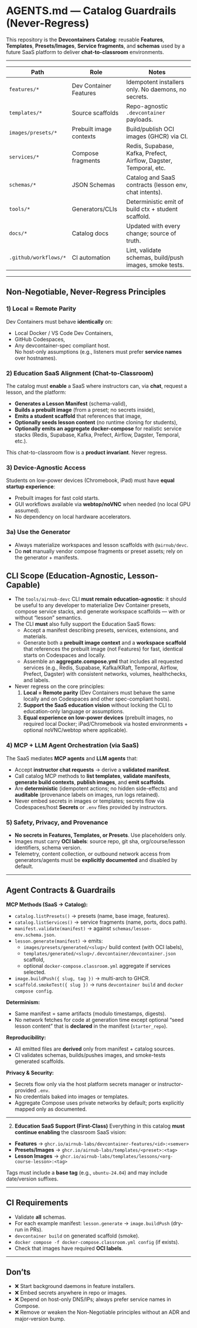 # AGENTS.md — Catalog Guardrails (Never-Regress)

This repository is the **Devcontainers Catalog**: reusable **Features**, **Templates**, **Presets/Images**, **Service fragments**, and **schemas** used by a future SaaS platform to deliver **chat-to-classroom** environments.

---

| Path                     | Role                           | Notes |
|--------------------------|--------------------------------|------|
| `features/*`            | Dev Container Features         | Idempotent installers only. No daemons, no secrets. |
| `templates/*`           | Source scaffolds               | Repo-agnostic `.devcontainer` payloads. |
| `images/presets/*`      | Prebuilt image contexts        | Build/publish OCI images (GHCR) via CI. |
| `services/*`            | Compose fragments              | Redis, Supabase, Kafka, Prefect, Airflow, Dagster, Temporal, etc. |
| `schemas/*`             | JSON Schemas                   | Catalog and SaaS contracts (lesson env, chat intents). |
| `tools/*`               | Generators/CLIs                | Deterministic emit of build ctx + student scaffold. |
| `docs/*`                | Catalog docs                   | Updated with every change; source of truth. |
| `.github/workflows/*`   | CI automation                  | Lint, validate schemas, build/push images, smoke tests. |

---

## Non-Negotiable, Never-Regress Principles

### 1) Local = Remote Parity
Dev Containers must behave **identically** on:
- Local Docker / VS Code Dev Containers,
- GitHub Codespaces,
- Any devcontainer-spec compliant host.  
No host-only assumptions (e.g., listeners must prefer **service names** over hostnames).

### 2) Education SaaS Alignment (Chat-to-Classroom)
The catalog must **enable** a SaaS where instructors can, via **chat**, request a lesson, and the platform:
- **Generates a Lesson Manifest** (schema-valid),
- **Builds a prebuilt image** (from a preset; no secrets inside),
- **Emits a student scaffold** that references that image,
- **Optionally seeds lesson content** (no runtime cloning for students),
- **Optionally emits an aggregate docker-compose** for realistic service stacks (Redis, Supabase, Kafka, Prefect, Airflow, Dagster, Temporal, etc.).

This chat-to-classroom flow is a **product invariant**. Never regress.

### 3) Device-Agnostic Access
Students on low-power devices (Chromebook, iPad) must have **equal startup experience**:
- Prebuilt images for fast cold starts.
- GUI workflows available via **webtop/noVNC** when needed (no local GPU assumed).
- No dependency on local hardware accelerators.

### 3a) Use the Generator
- Always materialize workspaces and lesson scaffolds with `@airnub/devc`.
- Do **not** manually vendor compose fragments or preset assets; rely on the generator + manifests.

## CLI Scope (Education-Agnostic, Lesson-Capable)

- The `tools/airnub-devc` CLI **must remain education-agnostic**: it should be useful to any developer to materialize Dev Container presets, compose service stacks, and generate workspace scaffolds — with or without “lesson” semantics.
- The CLI **must** also fully support the Education SaaS flows:
  - Accept a manifest describing presets, services, extensions, and materials.
  - Generate both a **prebuilt image context** and a **workspace scaffold** that references the prebuilt image (not Features) for fast, identical starts on Codespaces and locally.
  - Assemble an **aggregate.compose.yml** that includes all requested services (e.g., Redis, Supabase, Kafka/KRaft, Temporal, Airflow, Prefect, Dagster) with consistent networks, volumes, healthchecks, and labels.
- Never regress on the core principles:
  1) **Local = Remote parity** (Dev Containers must behave the same locally and on Codespaces and other spec-compliant hosts).
  2) **Support the SaaS education vision** without locking the CLI to education-only language or assumptions.
  3) **Equal experience on low-power devices** (prebuilt images, no required local Docker; iPad/Chromebook via hosted environments + optional noVNC/webtop where applicable).

### 4) MCP + LLM Agent Orchestration (via SaaS)
The SaaS mediates **MCP agents** and **LLM agents** that:
- Accept **instructor chat requests** → derive a **validated manifest**.
- Call catalog MCP methods to **list templates**, **validate manifests**, **generate build contexts**, **publish images**, and **emit scaffolds**.
- Are **deterministic** (idempotent actions; no hidden side-effects) and **auditable** (provenance labels on images, run logs retained).
- Never embed secrets in images or templates; secrets flow via Codespaces/host **Secrets** or `.env` files provided by instructors.

### 5) Safety, Privacy, and Provenance
- **No secrets in Features, Templates, or Presets**. Use placeholders only.
- Images must carry **OCI labels**: source repo, git sha, org/course/lesson identifiers, schema version.
- Telemetry, content collection, or outbound network access from generators/agents must be **explicitly documented** and disabled by default.

---

## Agent Contracts & Guardrails

**MCP Methods (SaaS → Catalog):**
- `catalog.listPresets()` → presets (name, base image, features).
- `catalog.listServices()` → service fragments (name, ports, docs path).
- `manifest.validate(manifest)` → against `schemas/lesson-env.schema.json`.
- `lesson.generate(manifest)` → emits:
  - `images/presets/generated/<slug>/` build context (with OCI labels),
  - `templates/generated/<slug>/.devcontainer/devcontainer.json` scaffold,
  - optional `docker-compose.classroom.yml` aggregate if services selected.
- `image.buildPush({ slug, tag })` → multi-arch to GHCR.
- `scaffold.smokeTest({ slug })` → runs `devcontainer build` and `docker compose config`.

**Determinism:**
- Same manifest = same artifacts (modulo timestamps, digests).
- No network fetches for code at generation time except optional “seed lesson content” that is **declared** in the manifest (`starter_repo`).

**Reproducibility:**
- All emitted files are **derived** only from manifest + catalog sources.
- CI validates schemas, builds/pushes images, and smoke-tests generated scaffolds.

**Privacy & Security:**
- Secrets flow only via the host platform secrets manager or instructor-provided `.env`.
- No credentials baked into images or templates.
- Aggregate Compose uses private networks by default; ports explicitly mapped only as documented.

---

2. **Education SaaS Support (First-Class)**
   Everything in this catalog **must continue enabling** the classroom SaaS vision:

- **Features** → `ghcr.io/airnub-labs/devcontainer-features/<id>:<semver>`
- **Presets/Images** → `ghcr.io/airnub-labs/templates/<preset>:<tag>`
- **Lesson Images** → `ghcr.io/airnub-labs/templates/lessons/<org-course-lesson>:<tag>`

Tags must include a **base tag** (e.g., `ubuntu-24.04`) and may include date/version suffixes.

---

## CI Requirements

- Validate **all** schemas.
- For each example manifest: `lesson.generate` → `image.buildPush` (dry-run in PRs).
- `devcontainer build` on generated scaffold (smoke).
- `docker compose -f docker-compose.classroom.yml config` (if exists).
- Check that images have required **OCI labels**.

---

## Don’ts

- ❌ Start background daemons in feature installers.
- ❌ Embed secrets anywhere in repo or images.
- ❌ Depend on host-only DNS/IPs; always prefer service names in Compose.
- ❌ Remove or weaken the Non-Negotiable principles without an ADR and major-version bump.
